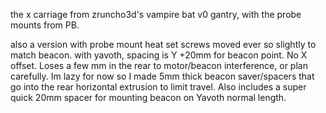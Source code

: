the x carriage from zruncho3d's vampire bat v0 gantry, with the probe mounts from PB.

also a version with probe mount heat set screws moved ever so slightly to match beacon.
with yavoth, spacing is Y +20mm for beacon point.  No X offset.
Loses a few mm in the rear to motor/beacon interference, or plan carefully.
Im lazy for now so I made 5mm thick beacon saver/spacers that go into the rear horizontal extrusion to limit travel.
Also includes a super quick 20mm spacer for mounting beacon on Yavoth normal length.
